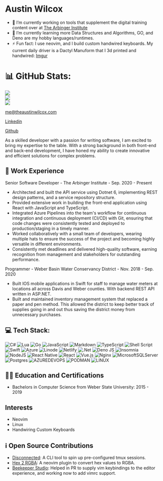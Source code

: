 # Austin Wilcox
- 🔭 I’m currently working on tools that supplement the digital training content over at [The Arbinger Institute](https://arbinger.com)
- 🌱 I’m currently learning more Data Structures and Algorithms, GO, and Deno are my hobby languages/runtimes.
- ⚡ Fun fact: I use neovim, and I build custom handwired keyboards. My current daily driver is a Dactyl Manuform that I 3d printed and handwired: [Imgur](https://i.imgur.com/JaExLg3.jpg)


# 📊 GitHub Stats:
![](https://github-readme-stats.vercel.app/api?username=austinwilcox&theme=tokyonight&hide_border=true&include_all_commits=false&count_private=false)<br/>
![](https://github-readme-streak-stats.herokuapp.com/?user=austinwilcox&theme=tokyonight&hide_border=true)<br/>
![](https://github-readme-stats.vercel.app/api/top-langs/?username=austinwilcox&theme=tokyonight&hide_border=true&include_all_commits=false&count_private=false&layout=compact)

<!-- Proudly created with GPRM ( https://gprm.itsvg.in ) -->
[me@theaustinwilcox.com](mailto:me@theaustinwilcox.com)

[Linkedin](https://www.linkedin.com/in/austin-wilcox-3193a4106/)

[Github](https://github.com/austinwilcox)

As a skilled developer with a passion for writing software, I am excited to bring my expertise to the table. With a strong background in both front-end and back-end development, I have honed my ability to create innovative and efficient solutions for complex problems.
## 🏢 Work Experience
Senior Software Developer - The Arbinger Institute - Sep. 2020 - Present
- Architected and built the API service using Dotnet 6, implementing REST design patterns, and a service repository structure.
- Provided extensive work in building the front-end application using React with JavaScript and TypeScript.
- Integrated Azure Pipelines into the team's workflow for continuous integration and continuous deployment (CI/CD) with Git, ensuring that code changes were consistently tested and deployed to production/staging in a timely manner.
- Worked collaboratively with a small team of developers, wearing multiple hats to ensure the success of the project and becoming highly versatile in different environments.
- Consistently met deadlines and delivered high-quality software, earning recognition from management and stakeholders for outstanding performance.

Programmer - Weber Basin Water Conservancy District - Nov. 2018 - Sep. 2020
- Built IOS mobile applications in Swift for staff to manage water meters at locations all across Davis and Weber counties. With backend REST API written in ASP.NET.
- Built and maintained inventory management system that replaced a paper and pen method. This allowed the district to keep better track of supplies going in and out thus saving the district money from unnecessary purchases.
## 💻 Tech Stack:
![C#](https://img.shields.io/badge/c%23-%23239120.svg?style=for-the-badge&logo=c-sharp&logoColor=white) ![Lua](https://img.shields.io/badge/lua-%232C2D72.svg?style=for-the-badge&logo=lua&logoColor=white) ![Go](https://img.shields.io/badge/go-%2300ADD8.svg?style=for-the-badge&logo=go&logoColor=white) ![JavaScript](https://img.shields.io/badge/javascript-%23323330.svg?style=for-the-badge&logo=javascript&logoColor=%23F7DF1E) ![Markdown](https://img.shields.io/badge/markdown-%23000000.svg?style=for-the-badge&logo=markdown&logoColor=white) ![TypeScript](https://img.shields.io/badge/typescript-%23007ACC.svg?style=for-the-badge&logo=typescript&logoColor=white) ![Shell Script](https://img.shields.io/badge/shell_script-%23121011.svg?style=for-the-badge&logo=gnu-bash&logoColor=white) ![Swift](https://img.shields.io/badge/swift-F54A2A?style=for-the-badge&logo=swift&logoColor=white) ![Azure](https://img.shields.io/badge/azure-%230072C6.svg?style=for-the-badge&logo=microsoftazure&logoColor=white) ![Linode](https://img.shields.io/badge/linode-00A95C?style=for-the-badge&logo=linode&logoColor=white) ![Netlify](https://img.shields.io/badge/netlify-%23000000.svg?style=for-the-badge&logo=netlify&logoColor=#00C7B7) ![.Net](https://img.shields.io/badge/.NET-5C2D91?style=for-the-badge&logo=.net&logoColor=white) ![Deno JS](https://img.shields.io/badge/deno%20js-000000?style=for-the-badge&logo=deno&logoColor=white) ![Insomnia](https://img.shields.io/badge/Insomnia-black?style=for-the-badge&logo=insomnia&logoColor=5849BE) ![NodeJS](https://img.shields.io/badge/node.js-6DA55F?style=for-the-badge&logo=node.js&logoColor=white) ![React Native](https://img.shields.io/badge/react_native-%2320232a.svg?style=for-the-badge&logo=react&logoColor=%2361DAFB) ![React](https://img.shields.io/badge/react-%2320232a.svg?style=for-the-badge&logo=react&logoColor=%2361DAFB) ![Vue.js](https://img.shields.io/badge/vue.js-%2335495e.svg?style=for-the-badge&logo=vuedotjs&logoColor=%234FC08D) ![Nginx](https://img.shields.io/badge/nginx-%23009639.svg?style=for-the-badge&logo=nginx&logoColor=white) ![MicrosoftSQLServer](https://img.shields.io/badge/Microsoft%20SQL%20Server-CC2927?style=for-the-badge&logo=microsoft%20sql%20server&logoColor=white) ![Postgres](https://img.shields.io/badge/postgres-%23316192.svg?style=for-the-badge&logo=postgresql&logoColor=white) ![AZUREDEVOPS](https://img.shields.io/badge/azuredevops-0078D7.svg?style=for-the-badge&logo=azuredevops&logoColor=white&color=%230078D7) ![PODMAN](https://img.shields.io/badge/podman-892CA0.svg?style=for-the-badge&logo=podman&logoColor=white) ![LINUX](https://img.shields.io/badge/Linux-FCC624?style=for-the-badge&logo=linux&logoColor=black)
## 👨‍🎓 Education and Certifications
- Bachelors in Computer Science from Weber State University: 2015 - 2019
## Interests
- Neovim
- Linux
- Handwiring Custom Keyboards
## ℹ️ Open Source Contributions
- [Disconnected](https://github.com/austinwilcox/disconnected): A CLI tool to spin up pre-configured tmux sessions.
- [Hex 2 RGBA](https://github.com/austinwilcox/hex2rgba): A neovim plugin to convert hex values to RGBA.
- [Beekeeper Studio](https://github.com/beekeeper-studio/beekeeper-studio): Helped in PR to supply vim keybindings to the editor experience, and working now to add vimrc support.
